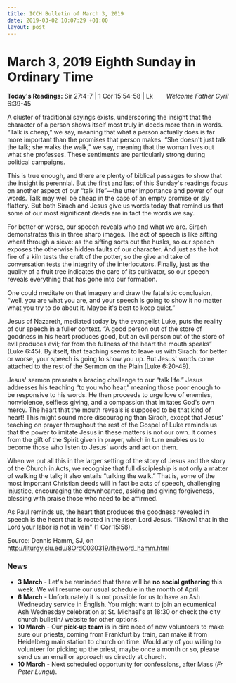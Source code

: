 ```yaml
---
title: ICCH Bulletin of March 3, 2019
date: 2019-03-02 10:07:29 +01:00
layout: post
---
```


# March 3, 2019 Eighth Sunday in Ordinary Time
<span style="float: right"><em>Welcome Father Cyril</em></span>
**Today's Readings:** Sir 27:4-7 | 1 Cor 15:54-58 | Lk 6:39-45


<img style="float: left; margin-right: 1em;" src="">

A cluster of traditional sayings exists, underscoring the insight that the character of a person shows itself most truly in deeds more than in words. “Talk is cheap,” we say, meaning that what a person actually does is far more important than the promises that person makes. “She doesn't just talk the talk; she walks the walk,” we say, meaning that the woman lives out what she professes. These sentiments are particularly strong during political campaigns.

This is true enough, and there are plenty of biblical passages to show that the insight is perennial. But the first and last of this Sunday's readings focus on another aspect of our “talk life”—the utter importance and power of our words. Talk may well be cheap in the case of an empty promise or sly flattery. But both Sirach and Jesus give us words today that remind us that some of our most significant deeds are in fact the words we say.

For better or worse, our speech reveals who and what we are. Sirach demonstrates this in three sharp images. The act of speech is like sifting wheat through a sieve: as the sifting sorts out the husks, so our speech exposes the otherwise hidden faults of our character. And just as the hot fire of a kiln tests the craft of the potter, so the give and take of conversation tests the integrity of the interlocutors. Finally, just as the quality of a fruit tree indicates the care of its cultivator, so our speech reveals everything that has gone into our formation.

One could meditate on that imagery and draw the fatalistic conclusion, “well, you are what you are, and your speech is going to show it no matter what you try to do about it. Maybe it's best to keep quiet.” 

Jesus of Nazareth, mediated today by the evangelist Luke, puts the reality of our speech in a fuller context. “A good person out of the store of goodness in his heart produces good, but an evil person out of the store of evil produces evil; for from the fullness of the heart the mouth speaks” (Luke 6:45). By itself, that teaching seems to leave us with Sirach: for better or worse, your speech is going to show you up. But Jesus' words come attached to the rest of the Sermon on the Plain (Luke 6:20-49).

Jesus' sermon presents a bracing challenge to our “talk life.” Jesus  addresses his teaching “to you who hear,” meaning those poor enough to be responsive to his words. He then proceeds to urge love of enemies, nonviolence, selfless giving, and a compassion that imitates God's own mercy. The heart that the mouth reveals is supposed to be that kind of heart! This might sound more discouraging than Sirach, except that Jesus’ teaching on prayer throughout the rest of the Gospel of Luke reminds us that the power to imitate Jesus in these matters is not our own. It comes from the gift of the Spirit given in prayer, which in turn enables us to become those who listen to Jesus’ words and act on them.

When we put all this in the larger setting of the story of Jesus and the story of the Church in Acts, we recognize that full discipleship is not only a matter of walking the talk; it also entails “talking the walk.” That is, some of the most important Christian deeds will in fact be acts of speech, challenging injustice, encouraging the downhearted, asking and giving forgiveness, blessing with praise those who need to be affirmed.

As Paul reminds us, the heart that produces the goodness revealed in speech is the heart that is rooted in the risen Lord Jesus. “[Know] that in the Lord your labor is not in vain” (1 Cor 15:58).

Source: Dennis Hamm, SJ, on http://liturgy.slu.edu/8OrdC030319/theword_hamm.html

### News 

* **3 March** - Let's be reminded that there will be **no social gathering** this week. We will resume our usual schedule in the month of April.
* **6 March** - Unfortunately it is not possible for us to have an Ash Wednesday service in English. You might want to join an ecumenical Ash Wednesday celebration at St. Michael's at 18:30 or check the city church bulletin/ website for other options.
* **10 March** - Our **pick-up team** is in dire need of new volunteers to make sure our priests, coming from Frankfurt by train, can make it from Heidelberg main station to church on time. Would any of you willing to volunteer for picking up the priest, maybe once a month or so, please send us an email or approach us directly at church.
* **10 March** - Next scheduled opportunity for confessions, after Mass (*Fr Peter Lungu*).

